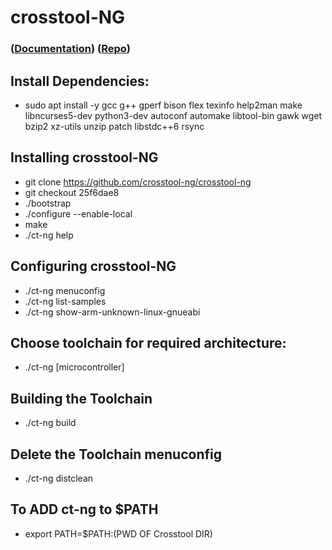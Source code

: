 # crosstool-NG

### ([Documentation](https://crosstool-ng.github.io/docs/)) ([Repo](https://github.com/crosstool-ng/crosstool-ng))

## Install Dependencies:
- sudo apt install -y gcc g++ gperf bison flex texinfo help2man make libncurses5-dev python3-dev autoconf automake libtool-bin gawk wget bzip2 xz-utils unzip patch libstdc++6 rsync


## Installing crosstool-NG
  - git clone https://github.com/crosstool-ng/crosstool-ng
  - git checkout 25f6dae8
  - ./bootstrap
  - ./configure --enable-local
  - make
  - ./ct-ng help 

## Configuring crosstool-NG
- ./ct-ng menuconfig
- ./ct-ng list-samples
- ./ct-ng show-arm-unknown-linux-gnueabi

## Choose toolchain for required architecture:
- ./ct-ng [microcontroller]

## Building the Toolchain
- ./ct-ng build

## Delete the Toolchain menuconfig
- ./ct-ng distclean

## To ADD ct-ng to $PATH
- export PATH=$PATH:(PWD OF Crosstool DIR)
